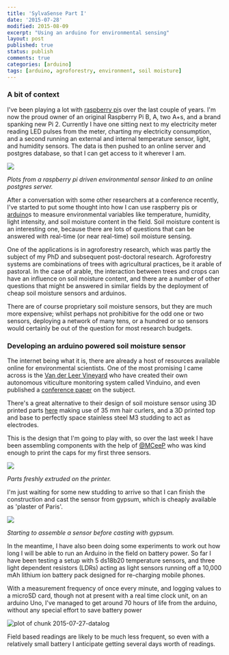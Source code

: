```yaml
---
title: 'SylvaSense Part I'
date: '2015-07-28'
modified: 2015-08-09
excerpt: "Using an arduino for environmental sensing"
layout: post
published: true
status: publish
comments: true
categories: [arduino]
tags: [arduino, agroforestry, environment, soil moisture]
---
```

 

 
### A bit of context
 
I've been playing a lot with [raspberry pi](https://www.raspberrypi.org/)s over the last couple of years. I'm now the proud owner of an original Raspberry Pi B, A, two A+s, and a brand spanking new Pi 2. Currently I have one sitting next to my electricity meter reading LED pulses from the meter, charting my electricity consumption, and a second running an external and internal temperature sensor, light, and humidity sensors. The data is then pushed to an online server and postgres database, so that I can get access to it wherever I am. 
 
![](/figures/2015-07-27-psql.png)
 
*Plots from a raspberry pi driven environmental sensor linked to an online postgres server.*
 
After a conversation with some other researchers at a conference recently, I've started to put some thought into how I can use raspberry pis or [arduino](https://www.arduino.cc/)s to measure environmental variables like temperature, humidity, light intensity, and soil moisture content in the field. Soil moisture content is an interesting one, because there are lots of questions that can be answered with real-time (or near real-time) soil moisture sensing.
 
One of the applications is in agroforestry research, which was partly the subject of my PhD and subsequent post-doctoral research. Agroforestry systems are combinations of trees with agricultural practices, be it arable of pastoral. In the case of arable, the interaction between trees and crops can have an influence on soil moisture content, and there are a number of other questions that might be answered in similar fields by the deployment of cheap soil moisture sensors and arduinos.
 
There are of course proprietary soil moisture sensors, but they are much more expensive; whilst perhaps not prohibitive for the odd one or two sensors, deploying a network of many tens, or a hundred or so sensors would certainly be out of the question for most research budgets.
 
### Developing an arduino powered soil moisture sensor
 
The internet being what it is, there are already a host of resources available online for environmental scientists. One of the most promising I came across is the [Van der Leer Vineyard](http://vanderleevineyard.com/1/post/2013/12/gypsum-sensor-casting.html) who have created their own autonomous viticulture monitoring system called Vinduino, and even published a [conference paper](http://www.academia.edu/10258579/An_Embedded_System_for_Smart_Vineyard_Agriculture) on the subject.
 
There's a great alternative to their design of soil moisture sensor using 3D printed parts [here](http://unpuntilloalambre.blogspot.com.es/2014/01/gypsum-block-for-soil-moisture-sensor.html) making use of 35 mm hair curlers, and a 3D printed top and base to perfectly space stainless steel M3 studding to act as electrodes.
 
This is the design that I'm going to play with, so over the last week I have been assembling components with the help of [@MCeeP](https://twitter.com/mceep) who was kind enough to print the caps for my first three sensors.
 
![](/figures/2015-07-27-3dprinter.jpg) 
 
*Parts freshly extruded on the printer.*
 
I'm just waiting for some new studding to arrive so that I can finish the construction and cast the sensor from gypsum, which is cheaply available as 'plaster of Paris'.
 
![](/figures/2015-07-27-assembly.jpg)
 
*Starting to assemble a sensor before casting with gypsum.*
 
In the meantime, I have also been doing some experiments to work out how long I will be able to run an Arduino in the field on battery power. So far I have been testing a setup with 5 ds18b20 temperature sensors, and three light dependent resistors (LDRs) acting as light sensors running off a 10,000 mAh lithium ion battery pack designed for re-charging mobile phones.
 
With a measurement frequency of once every minute, and logging values to a microSD card, though not at present with a real time clock unit, on an arduino Uno, I've managed to get around 70 hours of life from the arduino, without any special effort to save battery power
 
![plot of chunk 2015-07-27-datalog](/figures/2015-07-27-datalog-1.png) 
 
Field based readings are likely to be much less frequent, so even with a relatively small battery I anticipate getting several days worth of readings.
 
 

